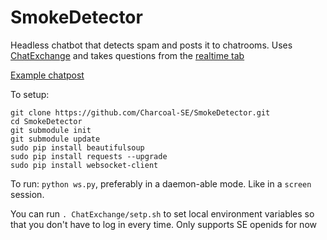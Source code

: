SmokeDetector
=============

Headless chatbot that detects spam and posts it to chatrooms. Uses [ChatExchange](https://github.com/Manishearth/ChatExchange) and takes questions from the [realtime tab](http://stackexchange.com/questions?tab=realtime)

[Example chatpost](http://chat.meta.stackoverflow.com/transcript/message/1784471#1784471)

To setup:

```
git clone https://github.com/Charcoal-SE/SmokeDetector.git
cd SmokeDetector
git submodule init
git submodule update
sudo pip install beautifulsoup
sudo pip install requests --upgrade
sudo pip install websocket-client
```

To run: `python ws.py`, preferably in a daemon-able mode. Like in a `screen` session.


You can run `. ChatExchange/setp.sh` to set local environment variables so that you don't have to log in every time. Only supports SE openids for now

